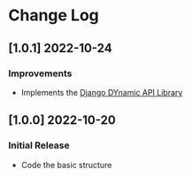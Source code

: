 # Change Log

## [1.0.1] 2022-10-24
### Improvements

- Implements the [Django DYnamic API Library](https://github.com/app-generator/django-dynamic-api)

## [1.0.0] 2022-10-20
### Initial Release

- Code the basic structure
